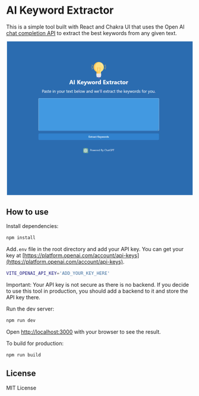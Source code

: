 # AI Keyword Extractor

This is a simple tool built with React and Chakra UI that uses the Open AI [chat completion API](https://platform.openai.com/docs/guides/completion) to extract the best keywords from any given text.

<div style="text-align:center">
<img src="screenshot.png" width="500">
</div>

## How to use

Install dependencies:

```bash
npm install
```

Add`.env` file in the root directory and add your API key. You can get your key at [https://platform.openai.com/account/api-keys](https://platform.openai.com/account/api-keys).

```bash
VITE_OPENAI_API_KEY='ADD_YOUR_KEY_HERE'
```

Important: Your API key is not secure as there is no backend. If you decide to use this tool in production, you should add a backend to it and store the API key there.

Run the dev server:

```bash
npm run dev
```

Open [http://localhost:3000](http://localhost:3000) with your browser to see the result.

To build for production:

```bash
npm run build
```

## License

MIT License
